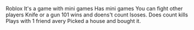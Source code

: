Roblox
  It's a game with mini games
  Has mini games
  You can fight other players
  Knife or a gun
  101 wins and doens't count lsoses. Does count kills
  Plays with 1 friend avery
  Picked a house and bought it.
  